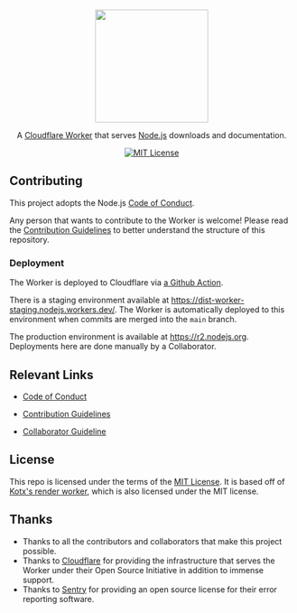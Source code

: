 <p align="center">
  <br />
  <a href="https://nodejs.org">
    <picture>
      <source media="(prefers-color-scheme: dark)" srcset="https://nodejs.org/static/logos/nodejsLight.svg">
      <img src="https://nodejs.org/static/logos/nodejsDark.svg" width="200px">
    </picture>
  </a>
</p>

<p align="center">
  A <a href="https://workers.cloudflare.com">Cloudflare Worker</a> that serves <a href="https://nodejs.org">Node.js</a> downloads and documentation.
</p>

<p align="center">
    <a title="MIT License" href="LICENSE">
        <img src="https://img.shields.io/badge/license-MIT-blue" alt="MIT License" />
    </a>
</p>

## Contributing

This project adopts the Node.js [Code of Conduct](https://github.com/nodejs/admin/blob/main/CODE_OF_CONDUCT.md).

Any person that wants to contribute to the Worker is welcome! Please read the [Contribution Guidelines](CONTRIBUTING.md) to better understand the structure of this repository.

### Deployment

The Worker is deployed to Cloudflare via [a Github Action](https://github.com/nodejs/release-cloudflare-worker/blob/main/.github/workflows/deploy.yml).

There is a staging environment available at https://dist-worker-staging.nodejs.workers.dev/. The Worker is automatically deployed to this environment when commits are merged into the `main` branch.

The production environment is available at https://r2.nodejs.org. Deployments here are done manually by a Collaborator.

## Relevant Links

- [Code of Conduct](https://github.com/nodejs/admin/blob/main/CODE_OF_CONDUCT.md)

- [Contribution Guidelines](CONTRIBUTING.md)

- [Collaborator Guideline](COLLABORATOR_GUIDE.md)

## License

This repo is licensed under the terms of the [MIT License](./LICENSE.md). It is based off of [Kotx's render worker](https://github.com/kotx/render), which is also licensed under the MIT license.

## Thanks

- Thanks to all the contributors and collaborators that make this project possible.
- Thanks to [Cloudflare](https://cloudflare.com) for providing the infrastructure that serves the Worker under their Open Source Initiative in addition to immense support.
- Thanks to [Sentry](https://sentry.io/welcome) for providing an open source license for their error reporting software.
